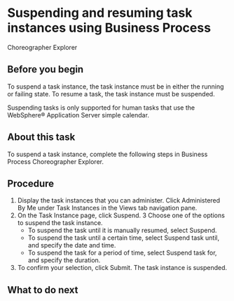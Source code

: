 <!-- image -->

# Suspending and resuming task instances using Business Process
Choreographer Explorer

## Before you begin

To suspend a task instance, the task
instance must be in either the running or failing state. To resume
a task, the task instance must be suspended.

Suspending tasks
is only supported for human tasks that use the WebSphere® Application
Server simple
calendar.

## About this task

To suspend a task instance, complete the following steps
in Business Process Choreographer Explorer.

## Procedure

1. Display the task instances that you can administer.
Click Administered By Me under Task
Instances in the Views tab navigation
pane.
2. On the Task Instance page, click Suspend.
3 Choose one of the options to suspend the task instance.
    - To suspend the task until it is manually resumed, select Suspend.
    - To suspend the task until a certain time, select Suspend
task until, and specify the date and time.
    - To suspend the task for a period of time, select Suspend
task for, and specify the duration.
4. To confirm your selection, click Submit.
The task instance is suspended.

## What to do next

<!-- image -->